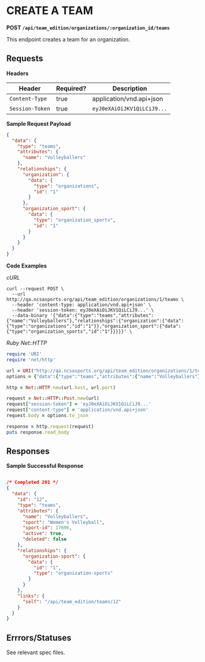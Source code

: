 # CREATE A TEAM

**POST `/api/team_edition/organizations/:organization_id/teams`**

This endpoint creates a team for an organization.

## Requests

**Headers**

| Header          | Required? | Description                |
|-----------------|-----------|----------------------------|
| `Content-Type`  | true      | application/vnd.api+json   |
| `Session-Token` | true      | `eyJ0eXAiOiJKV1QiLCiJ9...` |


**Sample Request Payload**

```json
{
  "data": {
    "type": "teams",
    "attributes": {
      "name": "Volleyballers"
    },
    "relationships": {
      "organization": {
        "data": {
          "type": "organizations",
          "id": "1"
        }
      },
      "organization_sport": {
        "data": {
          "type": "organization_sports",
          "id": "1"
        }
      }
    }
  }
}
```


**Code Examples**

_cURL_

```shell
curl --request POST \
  --url http://qa.ncsasports.org/api/team_edition/organizations/1/teams \
  --header 'content-type: application/vnd.api+json' \
  --header 'session-token: eyJ0eXAiOiJKV1QiLCiJ9...' \
  --data-binary '{"data":{"type":"teams","attributes":{"name":"Volleyballers"},"relationships":{"organization":{"data":{"type":"organizations","id":"1"}},"organization_sport":{"data":{"type":"organization_sports","id":"1"}}}}}' \
```


_Ruby Net::HTTP_

```ruby
require 'URI'
require 'net/http'

url = URI("http://qa.ncsasports.org/api/team_edition/organizations/1/teams")
options = {"data":{"type":"teams","attributes":{"name":"Volleyballers"},"relationships":{"organization":{"data":{"type":"organizations","id":"1"}},"organization_sport":{"data":{"type":"organization_sports","id":"1"}}}}}

http = Net::HTTP.new(url.host, url.port)

request = Net::HTTP::Post.new(url)
request["session-token"] = 'eyJ0eXAiOiJKV1QiLCiJ9...'
request["content-type"] = 'application/vnd.api+json'
request.body = options.to_json

response = http.request(request)
puts response.read_body
```


## Responses

**Sample Successful Response**

```json

/* Completed 201 */
{
  "data": {
    "id": "12",
    "type": "teams",
    "attributes": {
      "name": "Volleyballers",
      "sport": "Women's Volleyball",
      "sport-id": 17696,
      "active": true,
      "deleted": false
    },
    "relationships": {
      "organization-sport": {
        "data": {
          "id": "1",
          "type": "organization-sports"
        }
      }
    },
    "links": {
      "self": "/api/team_edition/teams/12"
    }
  }
}
```


## Errrors/Statuses

See relevant spec files.
